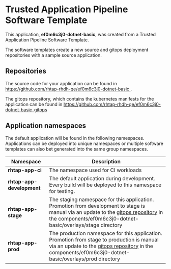 # Trusted Application Pipeline Software Template

This application, **ef0m6c3j0-dotnet-basic**, was created from a Trusted Application Pipeline Software Template.

The software templates create a new source and gitops deployment repositories with a sample source application. 

## Repositories

The source code for your application can be found in [https://github.com/rhtap-rhdh-qe/ef0m6c3j0-dotnet-basic ](https://github.com/rhtap-rhdh-qe/ef0m6c3j0-dotnet-basic ).
 
The gitops repository, which contains the kubernetes manifests for the application can be found in 
[https://github.com/rhtap-rhdh-qe/ef0m6c3j0-dotnet-basic-gitops ](https://github.com/rhtap-rhdh-qe/ef0m6c3j0-dotnet-basic-gitops ) 

## Application namespaces 

The default application will be found in the following namespaces. Applications can be deployed into unique namespaces or multiple software templates can also bet generated into the same group namespaces.  

|  Namespace   |  Description   |  
| -------- | -------- |
| **rhtap-app-ci** | The namespace used for CI workloads |
| **rhtap-app-development** | The default application during development. Every build will be deployed to this namespace for testing. |
| **rhtap-app-stage** | The staging namespace for this application. Promotion from development to stage is manual via an update to the [gitops repository](https://github.com/rhtap-rhdh-qe/ef0m6c3j0-dotnet-basic-gitops ) in the components/ef0m6c3j0-dotnet-basic/overlays/stage directory |
| **rhtap-app-prod** | The production namespace for this application. Promotion from stage to production is manual via an update to the [gitops repository](https://github.com/rhtap-rhdh-qe/ef0m6c3j0-dotnet-basic-gitops ) in the components/ef0m6c3j0-dotnet-basic/overlays/prod directory |